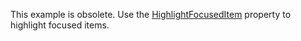 This example is obsolete. Use the [HighlightFocusedItem](https://docs.devexpress.com/WindowsForms/DevExpress.XtraLayout.OptionsView.HighlightFocusedItem) property to highlight focused items.